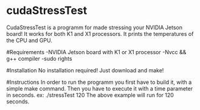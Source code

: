 # cudaStressTest
CudaStressTest is a programm for made stressing your NVIDIA Jetson board!
It works for both K1 and X1 processors.
It prints the temperatures of the CPU and GPU.

#Requirements
-NVIDIA Jetson board with K1 or X1 processor
-Nvcc && g++ compiler
-sudo rights

#Installation
No installation required!
Just download and make!

#Instructions
In order to run the programm you first have to build it, with a simple make command. Then you have to execute it with a time parameter in seconds.
ex:  ./stressTest 120
The above example will run for 120 seconds.
